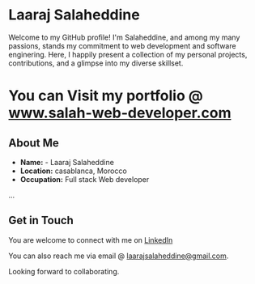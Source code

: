 # Laaraj Salaheddine

Welcome to my GitHub profile! I'm Salaheddine, and among my many passions, stands my commitment to web development and software enginering. Here, I happily present a collection of my personal projects, contributions, and a glimpse into my diverse skillset.

# You can Visit my portfolio @ www.salah-web-developer.com 

## About Me

- **Name:** - Laaraj Salaheddine
- **Location:** casablanca, Morocco
- **Occupation:** Full stack Web developer 

...

## Get in Touch

You are welcome to connect with me on [LinkedIn](https://www.linkedin.com/in/laarajsalaheddine/)

You can also reach me via email @ <a href="mailto:laarajsalaheddine@gmail.com">laarajsalaheddine@gmail.com</a>.

Looking forward to collaborating.

